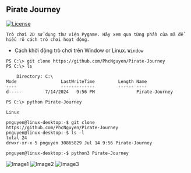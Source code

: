 ## Pirate Journey
[![License](https://img.shields.io/github/license/mashape/apistatus.svg)](https://github.com/PhcNguyen/Pirate-Journey/blob/main/.github/LICENSE)

`Trò chơi 2D sử dụng thư viện Pygame. Hãy xem qua từng phần của mã để hiểu rõ cách trò chơi hoạt động.`

- Cách khởi động trò chơi trên Window or Linux.
`Window`
```
PS C:\> git clone https://github.com/PhcNguyen/Pirate-Journey
PS C:\> ls

    Directory: C:\
Mode                 LastWriteTime         Length Name
----                 -------------         ------ ----
d-----         7/14/2024   9:56 PM                Pirate-Journey

PS C:\> python Pirate-Journey
```


`Linux`
```
pnguyen@linux-desktop:-$ git clone https://github.com/PhcNguyen/Pirate-Journey
pnguyen@linux-desktop:-$ ls -l
total 24
drwxr-xr-x 5 pnguyen 30865829 Jul 14 9:56 Pirate-Journey

pnguyen@linux-desktop:-$ python3 Pirate-Journey
```

![Image1](https://github.com/PhcNguyen/Pirate-Journey/blob/main/.github/images/image2.png)
![Image2](https://github.com/PhcNguyen/Pirate-Journey/blob/main/.github/images/image1.png)
![Image3](https://github.com/PhcNguyen/Pirate-Journey/blob/main/.github/images/image3.png)